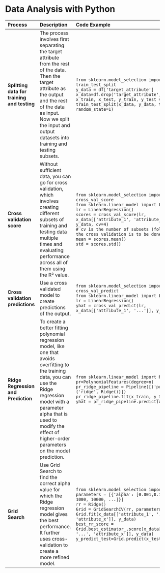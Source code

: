 # Data Analysis with Python

| Process | Description | Code Example |
| :--- | :--- | :--- |
| **Splitting data for training and testing** | The process involves first separating the target attribute from the rest of the data. Then the target attribute as the output and the rest of the data as input. Now we split the input and output datasets into training and testing subsets. | `from sklearn.model_selection import train_test_split`<br>`y_data = df['target_attribute']`<br>`x_data=df.drop('target_attribute',axis=1)`<br>`x_train, x_test, y_train, y_test = train_test_split(x_data, y_data, test_size=0.3, random_state=1)` |
| **Cross validation score** | Without sufficient data, you can go for cross validation, which involves creating different subsets of training and testing data multiple times and evaluating performance across all of them using the R² value. | `from sklearn.model_selection import cross_val_score`<br>`from sklearn.linear_model import LinearRegression`<br>`lr = LinearRegression()`<br>`scores = cross_val_score(lr, x_data[['attribute_1', 'attribute_2', ...]], y_data, cv=4)`<br>`# cv is the number of subsets (folds), four times the cross validation is to be done`<br>`mean = scores.mean()`<br>`std = scores.std()` |
| **Cross validation predictions** | Use a cross validated model to create predictions of the output. | `from sklearn.model_selection import cross_val_predict`<br>`from sklearn.linear_model import LinearRegression`<br>`lr = LinearRegression()`<br>`yhat = cross_val_predict(lr, x_data[['attribute_1', '...']], y_data, cv=4)` |
| **Ridge Regression and Prediction** | To create a better fitting polynomial regression model, like one that avoids overfitting to the training data, you can use the Ridge regression model with a parameter alpha that is used to modify the effect of higher-order parameters on the model prediction. | `from sklearn.linear_model import Ridge`<br>`pr=PolynomialFeatures(degree=n)`<br>`pr_ridge_pipeline = Pipeline([('pr', pr), ('ridge', Ridge())])`<br>`pr_ridge_pipeline.fit(x_train, y_train)`<br>`yhat = pr_ridge_pipeline.predict(x_test)` |
| **Grid Search** | Use Grid Search to find the correct alpha value for which the Ridge regression model gives the best performance. It further uses cross-validation to create a more refined model. | `from sklearn.model_selection import GridSearchCV`<br>`parameters = [{'alpha': [0.001,0.1,1, 10, 100, 1000, 10000, ...]}]`<br>`rr = Ridge()`<br>`Grid = GridSearchCV(rr, parameters, cv=4)`<br>`Grid.fit(x_data[['attribute_1', '...', 'attribute_x']], y_data)`<br>`best_rr_score = Grid.best_estimator_.score(x_data[['attribute_1', '...', 'attribute_x']], y_data)`<br>`y_predict_test=Grid.predict(x_test)` |
